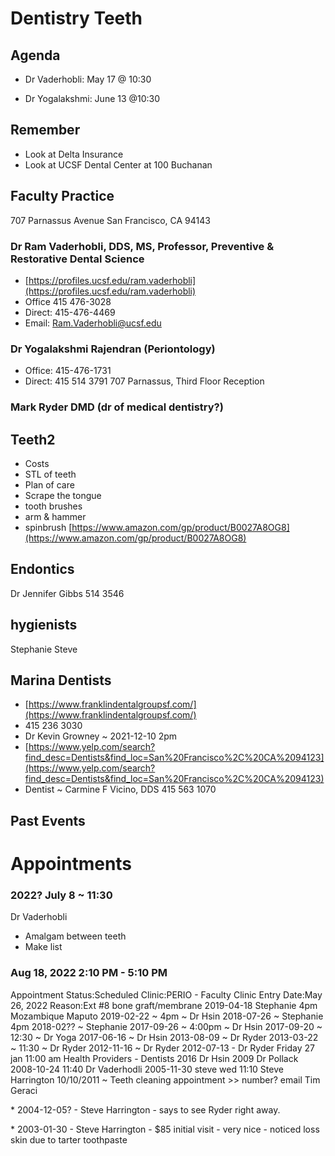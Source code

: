 # Dentistry Teeth



## Agenda

* Dr Vaderhobli: May 17 @ 10:30

* Dr Yogalakshmi: June 13 @10:30



## Remember

* Look at Delta Insurance
* Look at UCSF Dental Center at 100 Buchanan

## Faculty Practice

707 Parnassus Avenue San Francisco, CA 94143

### Dr Ram Vaderhobli, DDS, MS, Professor, Preventive & Restorative Dental Science

* [https://profiles.ucsf.edu/ram.vaderhobli](https://profiles.ucsf.edu/ram.vaderhobli)
* Office 415 476-3028
* Direct: 415-476-4469
* Email: [Ram.Vaderhobli@ucsf.edu](mailto:Ram.Vaderhobli@ucsf.edu)

### Dr Yogalakshmi Rajendran (Periontology)

* Office: 415-476-1731
* Direct: 415 514 3791 707 Parnassus, Third Floor Reception

### Mark Ryder DMD (dr of medical dentistry?)

## Teeth2

* Costs
* STL of teeth
* Plan of care
* Scrape the tongue
* tooth brushes
* arm & hammer
* spinbrush [https://www.amazon.com/gp/product/B0027A8OG8](https://www.amazon.com/gp/product/B0027A8OG8)

## Endontics

Dr Jennifer Gibbs 514 3546

## hygienists

Stephanie Steve

## Marina Dentists

* [https://www.franklindentalgroupsf.com/](https://www.franklindentalgroupsf.com/)
* 415 236 3030
* Dr Kevin Growney ~ 2021-12-10 2pm
* [https://www.yelp.com/search?find_desc=Dentists&find_loc=San%20Francisco%2C%20CA%2094123](https://www.yelp.com/search?find_desc=Dentists&find_loc=San%20Francisco%2C%20CA%2094123)
* Dentist ~ Carmine F Vicino, DDS 415 563 1070

## Past Events

# Appointments

### 2022? July 8 ~ 11:30

Dr Vaderhobli

* Amalgam between teeth
* Make list

### Aug 18, 2022 2:10 PM - 5:10 PM

Appointment Status:Scheduled Clinic:PERIO - Faculty Clinic Entry Date:May 26, 2022 Reason:Ext #8 bone graft/membrane 2019-04-18 Stephanie 4pm Mozambique Maputo 2019-02-22 ~ 4pm ~ Dr Hsin 2018-07-26 ~ Stephanie 4pm 2018-02?? ~ Stephanie 2017-09-26 ~ 4:00pm ~ Dr Hsin 2017-09-20 ~ 12:30 ~ Dr Yoga 2017-06-16 ~ Dr Hsin 2013-08-09 ~ Dr Ryder 2013-03-22 ~ 11:30 ~ Dr Ryder 2012-11-16 ~ Dr Ryder 2012-07-13 - Dr Ryder Friday 27 jan 11:00 am Health Providers - Dentists 2016 Dr Hsin 2009 Dr Pollack 2008-10-24 11:40 Dr Vaderhodli 2005-11-30 steve wed 11:10 Steve Harrington 10/10/2011 ~ Teeth cleaning appointment >> number? email Tim Geraci 

\* 2004-12-05? - Steve Harrington - says to see Ryder right away. 

\* 2003-01-30 - Steve Harrington - $85 initial visit - very nice - noticed loss skin due to tarter toothpaste
